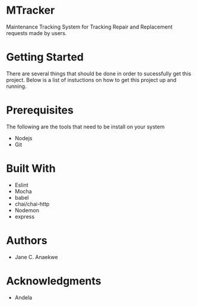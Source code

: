 # MTracker
Maintenance Tracking System for Tracking Repair and Replacement requests made by users. 

# Getting Started 
There are several things that should be done in order to sucessfully get this project. Below is a list of instuctions on how to get this project up and running. 

# Prerequisites 
The following are the tools that need to be install on your system 
- Nodejs
- Git

# Built With
 - Eslint
 - Mocha
 - babel
 - chai/chai-http
 - Nodemon
 - express

# Authors
- Jane C. Anaekwe

# Acknowledgments
 - Andela

